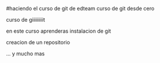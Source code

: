 #haciendo el curso de git de edteam curso de git desde cero

curso de giiiiiiiiit


en este curso aprenderas instalacion de git

creacion de un repositorio

... y mucho mas

